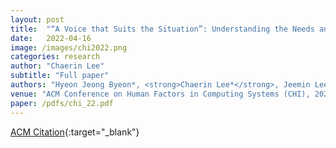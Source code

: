 ```yaml
---
layout: post
title:  "“A Voice that Suits the Situation”: Understanding the Needs and Challenges for Supporting End-User Voice Customization"
date:   2022-04-16
image: /images/chi2022.png
categories: research
author: "Chaerin Lee"
subtitle: "Full paper"
authors: "Hyeon Jeong Byeon*, <strong>Chaerin Lee*</strong>, Jeemin Lee, Uran Oh. (* equal contribution)"
venue: "ACM Conference on Human Factors in Computing Systems (CHI), 2022."
paper: /pdfs/chi_22.pdf
---
```


[ACM Citation]([https://dl.acm.org/doi/10.1145/3491102.3501856]){:target="_blank"}

